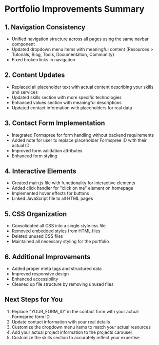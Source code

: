 # Portfolio Improvements Summary

## 1. Navigation Consistency
- Unified navigation structure across all pages using the same navbar component
- Updated dropdown menu items with meaningful content (Resources > Tutorials, Blog, Tools, Documentation, Community)
- Fixed broken links in navigation

## 2. Content Updates
- Replaced all placeholder text with actual content describing your skills and services
- Updated skills section with more specific technologies
- Enhanced values section with meaningful descriptions
- Updated contact information with placeholders for real data

## 3. Contact Form Implementation
- Integrated Formspree for form handling without backend requirements
- Added note for user to replace placeholder Formspree ID with their actual ID
- Improved form validation attributes
- Enhanced form styling

## 4. Interactive Elements
- Created main.js file with functionality for interactive elements
- Added click handler for "click on me" element on homepage
- Implemented hover effects for buttons
- Linked JavaScript file to all HTML pages

## 5. CSS Organization
- Consolidated all CSS into a single style.css file
- Removed embedded styles from HTML files
- Deleted unused CSS files
- Maintained all necessary styling for the portfolio

## 6. Additional Improvements
- Added proper meta tags and structured data
- Improved responsive design
- Enhanced accessibility
- Cleaned up file structure by removing unused files

## Next Steps for You
1. Replace "YOUR_FORM_ID" in the contact form with your actual Formspree form ID
2. Update contact information with your real details
3. Customize the dropdown menu items to match your actual resources
4. Add your actual project information to the projects carousel
5. Customize the skills section to accurately reflect your expertise